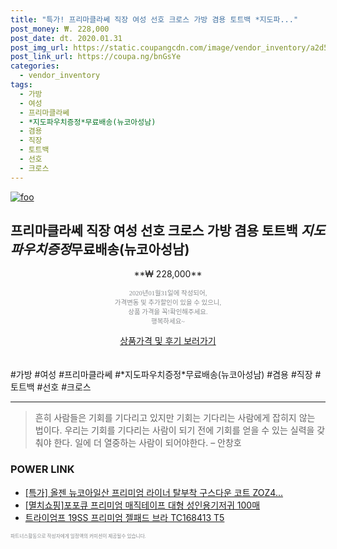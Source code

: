 ```yaml
--- 
title: "특가! 프리마클라쎄 직장 여성 선호 크로스 가방 겸용 토트백 *지도파..." 
post_money: ₩. 228,000 
post_date: dt. 2020.01.31 
post_img_url: https://static.coupangcdn.com/image/vendor_inventory/a2d5/6c0298beb1e524413c96ec0d4b79e94e79192ecba8ab07f9385a9e2b306a.jpg 
post_link_url: https://coupa.ng/bnGsYe 
categories: 
  - vendor_inventory 
tags: 
  - 가방 
  - 여성 
  - 프리마클라쎄 
  - *지도파우치증정*무료배송(뉴코아성남) 
  - 겸용 
  - 직장 
  - 토트백 
  - 선호 
  - 크로스 
--- 
```

[![foo](https://static.coupangcdn.com/image/vendor_inventory/a2d5/6c0298beb1e524413c96ec0d4b79e94e79192ecba8ab07f9385a9e2b306a.jpg)](https://coupa.ng/bnGsYe) 

## 프리마클라쎄 직장 여성 선호 크로스 가방 겸용 토트백 *지도파우치증정*무료배송(뉴코아성남) 
<p style="text-align: center;">**₩ 228,000**</p> 
<p style="text-align: center;"><span style="color: #898c8f; font-family: Georgia,Times,serif; font-size: 0.75em;">2020년01월31일에 작성되어, <br>가격변동 및 추가할인이 있을 수 있으니,<br> 상품 가격을 꼭!확인해주세요.<br>행복하세요~</span> 
</p>	 
<div markdown="0" style="text-align: center;"><a href="https://coupa.ng/bnGsYe" class="btn btn--success">상품가격 및 후기 보러가기</a></div> 
<br><br> 
  #가방 #여성 #프리마클라쎄 #*지도파우치증정*무료배송(뉴코아성남) #겸용 #직장 #토트백 #선호 #크로스 
<hr> 

> 흔히 사람들은 기회를 기다리고 있지만 기회는 기다리는 사람에게 잡히지 않는 법이다. 우리는 기회를 기다리는 사람이 되기 전에 기회를 얻을 수 있는 실력을 갖춰야 한다. 일에 더 열중하는 사람이 되어야한다. – 안창호 


### POWER LINK

* <a href="https://blog.naver.com/an0733/221787815902" target="_blank">[특가] 올젠 뉴코아일산 프리미엄 라이너 탈부착 구스다운 코트 ZOZ4...</a>
* <a href="https://blog.naver.com/fasyy4321/221784494381" target="_blank">[멸치쇼핑]포포큐 프리미엄 매직테이프 대형 성인용기저귀 100매</a>
* <a href="https://blog.naver.com/fasyy4321/221790201026" target="_blank">트라이엄프 19SS 프리미엄 젤패드 브라 TC168413 T5</a>

<span style="color: #898c8f; font-family: Georgia,Times,serif; font-size: 0.55em;">파트너스활동으로 작성자에게 일정액의 커미션이 제공될수 있습니다.</span> 
